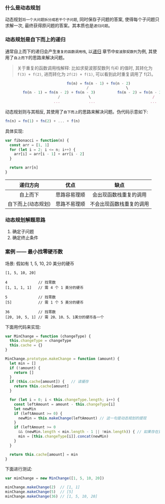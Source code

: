 ### 什么是动态规划

动态规划`将一个大问题拆分成若干个子问题`, 同时保存子问题的答案, 使得每个子问题只求解一次, 最终获得原问题的答案。其本质也是`递归问题`。

### 动态规划是自下而上的递归

通常自上而下的递归会产生`重复的函数调用栈`, 以[递归](./recursive.md) 章节中`斐波那契数列`为例, 其使用了`自上而下`的思路来解决问题。

> 关于重复的函数调用栈解释: 比如求斐波那契数列 f(4) 的值时, 其转化为 `f(3) + f(2)`, 进而转化为 `2f(2) + f(1)`, 可以看到此时重复调用了 f(2)。

```js
                            fn(n) = fn(n - 1) + fn(n - 2)
                                     /                 \
        fn(n - 1) = fn(n - 2) + fn(n - 3)          fn(n - 2) = fn(n - 3) + fn(n - 4)
                        /             \                            /             \
                      ...             ...                         ...            ...
```

动态规划则与其相反, 其使用了`自下而上`的思路来解决问题。伪代码示意如下:

```js
fn(n) = fn(1) + fn(2) + ... + f(n)
```

具体实现:

```js
var fibonacci = function(n) {
  const arr = [1, 1]
  for (let i = 2; i <= n; i++) {
    arr[i] = arr[i - 1] + arr[i - 2]
  }

  return arr[n]
}
```


|      递归方向      |     优点     |           缺点           |
| :----------------: | :----------: | :----------------------: |
|      自上而下      | 思路容易理顺 |  会出现函数栈重复的调用  |
| 自下而上(动态规划) | 思路不易理顺 | 不会出现函数栈重复的调用 |

### 动态规划解题思路

1. 确定子问题
2. 确定终止条件

### 案例 —— 最小找零硬币数

场景: 假如有 1, 5, 10, 20 美分的硬币

```
[1, 5, 10, 20]

4              // 找零数
[1, 1, 1, 1]   // 需 4 个 1 美分的硬币

5              // 找零数
[5]            // 需 1 个 5 美分的硬币

36             // 找零数
[20, 10, 5, 1] // 需 20、10、5、1美分的硬币各一个
```

下面用代码来实现:

```js
var MinChange = function (changeType) {
  this.changeType = changeType
  this.cache = {}
}

MinChange.prototype.makeChange = function (amount) {
  let min = []
  if (!amount) {
    return []
  }
  if (this.cache[amount]) {   // 读缓存
    return this.cache[amount]
  }

  for (let i = 0; i < this.changeType.length; i++) {
    const leftAmount = amount - this.changeType[i]
    let newMin
    if (leftAmount >= 0) {
      newMin = this.makeChange(leftAmount) // 这一句是动态规划的提现
    }
    if (leftAmount >= 0
      && (newMin.length < min.length - 1 || !min.length)) { // 如果存在更小的找零硬币数, 则执行后面语句
      min = [this.changeType[i]].concat(newMin)
    }
  }

  return this.cache[amount] = min
}
```

下面进行测试:

```js
var minChange = new MinChange([1, 5, 10, 20])

minChange.makeChange(2)  // [1, 1]
minChange.makeChange(5)  // [5]
minChange.makeChange(36) // [1, 5, 10, 20]
```

